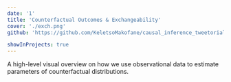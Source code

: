 ```yaml
---
date: '1'
title: 'Counterfactual Outcomes & Exchangeability'
cover: './exch.png'
github: 'https://github.com/KeletsoMakofane/causal_inference_tweetorials'

showInProjects: true
---
```


A high-level visual overview on how we use observational data to estimate parameters of counterfactual distributions.
